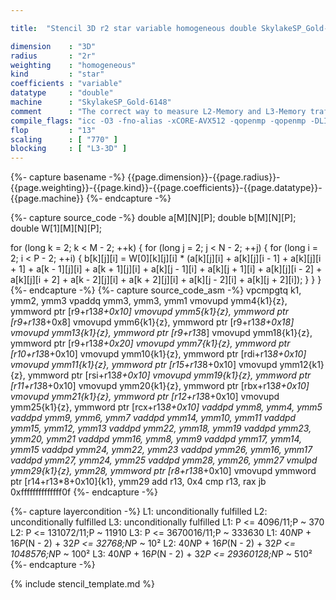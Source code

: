 ```yaml
---

title:  "Stencil 3D r2 star variable homogeneous double SkylakeSP_Gold-6148"

dimension    : "3D"
radius       : "2r"
weighting    : "homogeneous"
kind         : "star"
coefficients : "variable"
datatype     : "double"
machine      : "SkylakeSP_Gold-6148"
comment      : "The correct way to measure L2-Memory and L3-Memory traffic is unknown, hence the prediction by kerncraft is less accurate."
compile_flags: "icc -O3 -fno-alias -xCORE-AVX512 -qopenmp -qopenmp -DLIKWID_PERFMON -Ilikwid-4.3.3/include -Llikwid-4.3.3/lib -Iheaders/dummy.c stencil_compilable.c -o stencil -llikwid"
flop         : "13"
scaling      : [ "770" ]
blocking     : [ "L3-3D" ]
---
```


{%- capture basename -%}
{{page.dimension}}-{{page.radius}}-{{page.weighting}}-{{page.kind}}-{{page.coefficients}}-{{page.datatype}}-{{page.machine}}
{%- endcapture -%}

{%- capture source_code -%}
double a[M][N][P];
double b[M][N][P];
double W[1][M][N][P];

for (long k = 2; k < M - 2; ++k) {
  for (long j = 2; j < N - 2; ++j) {
    for (long i = 2; i < P - 2; ++i) {
      b[k][j][i] = W[0][k][j][i] *
                   (a[k][j][i] + a[k][j][i - 1] + a[k][j][i + 1] +
                    a[k - 1][j][i] + a[k + 1][j][i] + a[k][j - 1][i] +
                    a[k][j + 1][i] + a[k][j][i - 2] + a[k][j][i + 2] +
                    a[k - 2][j][i] + a[k + 2][j][i] + a[k][j - 2][i] +
                    a[k][j + 2][i]);
    }
  }
}
{%- endcapture -%}
{%- capture source_code_asm -%}
vpcmpgtq k1, ymm2, ymm3
vpaddq ymm3, ymm3, ymm1
vmovupd ymm4{k1}{z}, ymmword ptr [r9+r13*8+0x10]
vmovupd ymm5{k1}{z}, ymmword ptr [r9+r13*8+0x8]
vmovupd ymm6{k1}{z}, ymmword ptr [r9+r13*8+0x18]
vmovupd ymm13{k1}{z}, ymmword ptr [r9+r13*8]
vmovupd ymm18{k1}{z}, ymmword ptr [r9+r13*8+0x20]
vmovupd ymm7{k1}{z}, ymmword ptr [r10+r13*8+0x10]
vmovupd ymm10{k1}{z}, ymmword ptr [rdi+r13*8+0x10]
vmovupd ymm11{k1}{z}, ymmword ptr [r15+r13*8+0x10]
vmovupd ymm12{k1}{z}, ymmword ptr [rsi+r13*8+0x10]
vmovupd ymm19{k1}{z}, ymmword ptr [r11+r13*8+0x10]
vmovupd ymm20{k1}{z}, ymmword ptr [rbx+r13*8+0x10]
vmovupd ymm21{k1}{z}, ymmword ptr [r12+r13*8+0x10]
vmovupd ymm25{k1}{z}, ymmword ptr [rcx+r13*8+0x10]
vaddpd ymm8, ymm4, ymm5
vaddpd ymm9, ymm6, ymm7
vaddpd ymm14, ymm10, ymm11
vaddpd ymm15, ymm12, ymm13
vaddpd ymm22, ymm18, ymm19
vaddpd ymm23, ymm20, ymm21
vaddpd ymm16, ymm8, ymm9
vaddpd ymm17, ymm14, ymm15
vaddpd ymm24, ymm22, ymm23
vaddpd ymm26, ymm16, ymm17
vaddpd ymm27, ymm24, ymm25
vaddpd ymm28, ymm26, ymm27
vmulpd ymm29{k1}{z}, ymm28, ymmword ptr [r8+r13*8+0x10]
vmovupd ymmword ptr [r14+r13*8+0x10]{k1}, ymm29
add r13, 0x4
cmp r13, rax
jb 0xffffffffffffff0f
{%- endcapture -%}

{%- capture layercondition -%}
L1: unconditionally fulfilled
L2: unconditionally fulfilled
L3: unconditionally fulfilled
L1: P <= 4096/11;P ~ 370
L2: P <= 131072/11;P ~ 11910
L3: P <= 3670016/11;P ~ 333630
L1: 40*N*P + 16*P*(N - 2) + 32*P <= 32768;N*P ~ 10²
L2: 40*N*P + 16*P*(N - 2) + 32*P <= 1048576;N*P ~ 100²
L3: 40*N*P + 16*P*(N - 2) + 32*P <= 29360128;N*P ~ 510²
{%- endcapture -%}

{% include stencil_template.md %}
